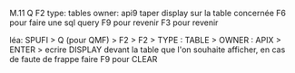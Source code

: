 M.11
Q
F2
type: tables
owner: api9
taper display sur la table concernée
  F6 pour faire une sql query
  F9 pour revenir
  F3 pour revenir


léa:
SPUFI > Q (pour QMF) > F2 > F2 > TYPE : TABLE > OWNER : APIX > ENTER > ecrire DISPLAY devant la table que l'on souhaite afficher, en cas de faute de frappe faire F9 pour CLEAR


